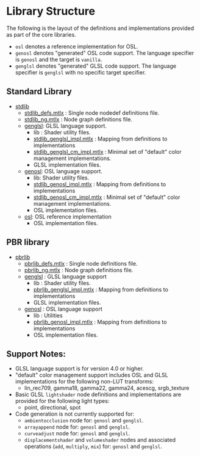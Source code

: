 # Library Structure

The following is the layout of the definitions and implementations provided as part of the core libraries.

- `osl` denotes a reference implementation for OSL.
- `genosl` denotes "generated" OSL code support. The language specifier is `genosl` and the target is `vanilla`.
- `genglsl` denotes "generated" GLSL code  support. The language specifier is `genglsl` with no specific target specifier.

## Standard Library
-   [stdlib](stdlib)
    - [stdlib_defs.mtlx](stdlib/stdlib_defs.mtlx) : Single node nodedef definitions file.
    - [stdlib_ng.mtlx](stdlib/stdlib_ng.mtlx) :  Node graph definitions file.
    -   [genglsl](stdlib/genglsl): GLSL language support.
        -   lib : Shader utility files.
        - [stdlib_genglsl_impl.mtlx](stdlib/genglsl/stdlib_genglsl_impl.mtlx) : Mapping from definitions to implementations
        - [stdlib_genglsl_cm_impl.mtlx](stdlib/genglsl/stdlib_genglsl_cm_impl.mtlx) : Minimal set of "default" color management implementations.
        -   GLSL implementation files.
    -   [genosl](stdlib/genosl): OSL language support.
        -   lib: Shader utility files.
        - [stdlib_genosl_impl.mtlx](stdlib/genosl/stdlib_genosl_impl.mtlx) : Mapping from definitions to implementations
        - [stdlib_genosl_cm_impl.mtlx](stdlib/genosl/stdlib_genosl_cm_impl.mtlx) : Minimal set of "default" color management implementations.
        -  OSL implementation files.
    -   [osl](stdlib/osl): OSL reference implementation
        -  OSL implementation files.

## PBR library
-   [pbrlib](pbrlib)
    - [pbrlib_defs.mtlx](pbrlib/pbrlib_defs.mtlx) : Single node definitions file.
    - [pbrlib_ng.mtlx](pbrlib/pbrlib_ng.mtlx) : Node graph definitions file.
    -   [genglsl](pbrlib/genglsl) : GLSL language support
        - lib : Shader utility files.
        - [pbrlib_genglsl_impl.mtlx](pbrlib/genglsl/pbrlib_genglsl_impl.mtlx) : Mapping from definitions to implementations
        -   GLSL implementation files.
    -   [genosl](pbrlib/genosl) : OSL language support
        -   lib : Utilities
        - [pbrlib_genosl_impl.mtlx](pbrlib/genosl/pbrlib_genosl_impl.mtlx) : Mapping from definitions to implementations
        -   OSL implementation files.

## Support Notes:
- GLSL language support is for version 4.0 or higher.
- "default" color management support includes OSL and GLSL implementations for the following non-LUT transforms:
    - lin_rec709, gamma18, gamma22, gamma24, acescg, srgb_texture
- Basic GLSL `lightshader` node definitions and implementations are provided for the following light types:
    - point, directional, spot
- Code generation is not currently supported for:
    - `ambientocclusion` node for: `genosl` and `genglsl`.
    - `arrayappend` node for: `genosl` and `genglsl`.
    - `curveadjust` node for: `genosl` and `genglsl`.
    - `displacementshader` and `volumeshader` nodes and associated operations (`add`, `multiply`, `mix`) for: `genosl` and `genglsl`.
